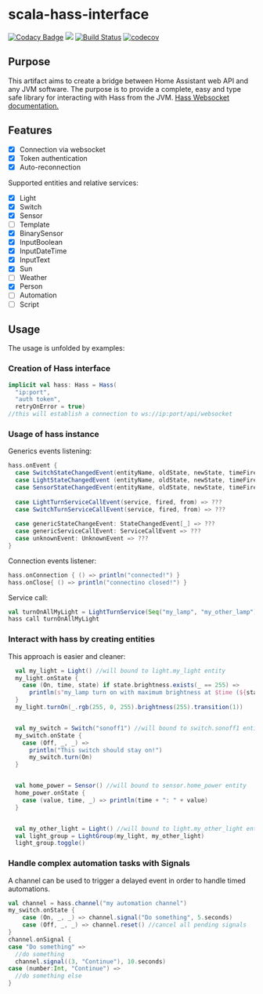 # scala-hass-interface
[![Codacy Badge](https://api.codacy.com/project/badge/Grade/970cd0da136b45b3b221c92c925635c1)](https://app.codacy.com/manual/edobrb/scala-hass-interface?utm_source=github.com&utm_medium=referral&utm_content=edobrb/scala-hass-interface&utm_campaign=Badge_Grade_Dashboard)
[![](https://jitpack.io/v/edobrb/scala-hass-interface.svg)](https://jitpack.io/#edobrb/scala-hass-interface)
[![Build Status](https://travis-ci.com/edobrb/scala-hass-interface.svg?branch=master)](https://travis-ci.com/edobrb/scala-hass-interface)
[![codecov](https://codecov.io/gh/edobrb/scala-hass-interface/branch/master/graph/badge.svg)](https://codecov.io/gh/edobrb/scala-hass-interface)
## Purpose
This artifact aims to create a bridge between Home Assistant web API and any JVM software.
The purpose is to provide a complete, easy and type safe library for interacting with Hass from the JVM.
[Hass Websocket documentation.](https://developers.home-assistant.io/docs/api/websocket/)

## Features
-   [x] Connection via websocket
-   [x] Token authentication
-   [x] Auto-reconnection
 
Supported entities and relative services:
-   [x] Light
-   [x] Switch
-   [x] Sensor
-   [ ] Template
-   [x] BinarySensor
-   [x] InputBoolean
-   [x] InputDateTime
-   [x] InputText
-   [x] Sun
-   [ ] Weather
-   [x] Person
-   [ ] Automation
-   [ ] Script

## Usage

The usage is unfolded by examples:

### Creation of Hass interface
```scala
implicit val hass: Hass = Hass(
  "ip:port", 
  "auth token", 
  retryOnError = true) 
//this will establish a connection to ws://ip:port/api/websocket
```

### Usage of hass instance
Generics events listening:
```scala
hass.onEvent {
  case SwitchStateChangedEvent(entityName, oldState, newState, timeFired, origin) => ???
  case LightStateChangedEvent (entityName, oldState, newState, timeFired, origin) => ???
  case SensorStateChangedEvent(entityName, oldState, newState, timeFired, origin) => ???
 
  case LightTurnServiceCallEvent(service, fired, from) => ???
  case SwitchTurnServiceCallEvent(service, fired, from) => ???
 
  case genericStateChangeEvent: StateChangedEvent[_] => ???
  case genericServiceCallEvent: ServiceCallEvent => ???
  case unknownEvent: UnknownEvent => ???
}
```
Connection events listener:
```scala
hass.onConnection { () => println("connected!") }
hass.onClose{ () => println("connectino closed!") }
```
Service call:
```scala
val turnOnAllMyLight = LightTurnService(Seq("my_lamp", "my_other_lamp"), On).brightness(255)
hass call turnOnAllMyLight
```

### Interact with hass by creating entities
This approach is easier and cleaner:
```scala
  val my_light = Light() //will bound to light.my_light entity
  my_light.onState {
    case (On, time, state) if state.brightness.exists(_ == 255) => 
      println(s"my_lamp turn on with maximum brightness at $time (${state.rgb})")
  }
  my_light.turnOn(_.rgb(255, 0, 255).brightness(255).transition(1))


  val my_switch = Switch("sonoff1") //will bound to switch.sonoff1 entity
  my_switch.onState {
    case (Off, _, _) => 
      println("This switch should stay on!")
      my_switch.turn(On)
  }


  val home_power = Sensor() //will bound to sensor.home_power entity
  home_power.onState {
    case (value, time, _) => println(time + ": " + value)
  }


  val my_other_light = Light() //will bound to light.my_other_light entity
  val light_group = LightGroup(my_light, my_other_light)
  light_group.toggle()
```

### Handle complex automation tasks with Signals
A channel can be used to trigger a delayed event in order to handle timed automations.
```scala
val channel = hass.channel("my automation channel")
my_switch.onState {
    case (On, _, _) => channel.signal("Do something", 5.seconds)
    case (Off, _, _) => channel.reset() //cancel all pending signals
}
channel.onSignal {
case "Do something" => 
  //do something
  channel.signal((3, "Continue"), 10.seconds)
case (number:Int, "Continue") => 
  //do something else
}
```